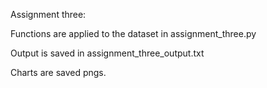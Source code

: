 Assignment three:

Functions are applied to the dataset in assignment_three.py

Output is saved in assignment_three_output.txt

Charts are saved pngs.
